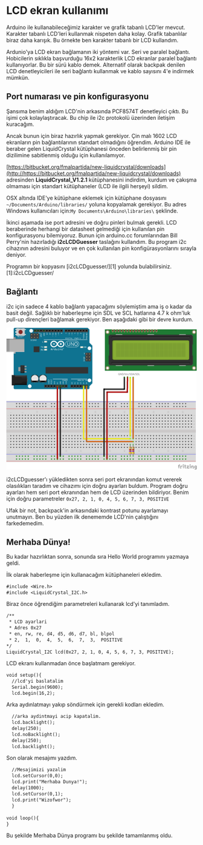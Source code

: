 # LCD ekran kullanımı

Arduino ile kullanabileceğimiz karakter ve grafik tabanlı LCD'ler mevcut. Karakter tabanlı LCD'leri kullanmak nispeten daha kolay. Grafik tabanlılar biraz daha karışık. Bu örnekte ben karakter tabanlı bir LCD kullandım. 

Ardunio'ya LCD ekran bağlamanın iki yöntemi var. Seri ve paralel bağlantı. Hobicilerin sıklıkla başvurduğu 16x2 karakterlik LCD ekranlar paralel bağlantı kullanıyorlar. Bu bir sürü kablo demek. Alternatif olarak backpak denilen LCD denetleyicileri ile seri bağlantı kullanmak ve kablo sayısını 4'e indirmek mümkün.

## Port numarası ve pin konfigurasyonu
Şansıma benim aldığım LCD'nin arkasında PCF8574T denetleyici çıktı. Bu işimi çok kolaylaştıracak. Bu chip ile i2c protokolü üzerinden iletişim kuracağım.

Ancak bunun için biraz hazırlık yapmak gerekiyor. Çin malı 1602 LCD ekranların pin bağlantılarının standart olmadığını öğrendim. Arduino IDE ile beraber gelen LiquidCrystal kütüphanesi önceden belirlenmiş bir pin dizilimine sabitlenmiş olduğu için kullanılamıyor. 

[https://bitbucket.org/fmalpartida/new-liquidcrystal/downloads](http://https://bitbucket.org/fmalpartida/new-liquidcrystal/downloads) adresinden **LiquidCrystal_V1.2.1** kütüphanesini indirdim, kurdum ve çakışma olmaması için standart kütüphaneler (LCD ile ilgili herşeyi) sildim. 

OSX altında IDE'ye kütüphane eklemek için kütüphane dosyasını `~/Documents/Arduino/libraries/` yoluna kopyalamak gerekiyor. Bu adres Windows kullanıcıları için:`My Documents\Arduino\libraries\` şeklinde. 

İkinci aşamada ise port adresini ve doğru pinleri bulmak gerekli. LCD beraberinde herhangi bir datasheet gelmediği için kullanılan pin konfigurasyonu bilemiyoruz. Bunun için arduino.cc forumlarından Bill Perry'nin hazırladığı **i2cLCDGuesser** taslağını kullandım. Bu program i2c cihazının adresini buluyor ve en çok kullanılan pin konfigürasyonlarını sırayla deniyor.

Programın bir kopyasını [i2cLCDguesser/][1] yolunda bulabilirsiniz.
[1]:i2cLCDguesser/

## Bağlantı

i2c için sadece 4 kablo bağlantı yapacağımı söylemiştim ama iş o kadar da basit değil. Sağlıklı bir haberleşme için SDL ve SCL hatlarına 4.7 k ohm'luk pull-up dirençleri bağlamak gerekiyor. Ben aşağıdaki gibi bir devre kurdum. 

<img src=i2c-lcd_bb.png width=600>

i2cLCDguesser'ı yükledikten sonra seri port ekranından komut vererek olasılıkları taradım ve cihazımı için doğru ayarları buldum. Program doğru ayarları hem seri port ekranından hem de LCD üzerinden bildiriyor. Benim için doğru parametreler
`0x27, 2, 1, 0, 4, 5, 6, 7, 3, POSITIVE`

Ufak bir not, backpack'in arkasındaki kontrast potunu ayarlamayı unutmayın. Ben bu yüzden ilk denememde LCD'nin çalıştığını farkedemedim.

## Merhaba Dünya!

Bu kadar hazırlıktan sonra, sonunda sıra Hello World programını yazmaya geldi.

İlk olarak haberleşme için kullanacağım kütüphaneleri ekledim.

````
#include <Wire.h>
#include <LiquidCrystal_I2C.h>
````

Biraz önce öğrendiğim parametreleri kullanarak lcd'yi tanımladım.

````
/**
 * LCD ayarlari 
 * Adres 0x27
 * en, rw, re, d4, d5, d6, d7, bl, blpol
 * 2,  1,  0,  4,  5,  6,  7,  3,  POSITIVE
*/ 
LiquidCrystal_I2C lcd(0x27, 2, 1, 0, 4, 5, 6, 7, 3, POSITIVE);
````
LCD ekranı kullanmadan önce başlatmam gerekiyor.

````
void setup(){
  //lcd'yi baslatalim
  Serial.begin(9600);
  lcd.begin(16,2);
  ````

Arka aydınlatmayı yakıp söndürmek için gerekli kodları ekledim. 

````
  //arka aydintmayi acip kapatalim.
  lcd.backlight();
  delay(250);
  lcd.noBacklight();
  delay(250);
  lcd.backlight();
  ````
  
Son olarak mesajımı yazdım.  
  
````  
  //Mesajimizi yazalim
  lcd.setCursor(0,0);
  lcd.print("Merhaba Dunya!");
  delay(1000);
  lcd.setCursor(0,1);
  lcd.print("Wizofwor");
  }
  
void loop(){
} 
````

Bu şekilde Merhaba Dünya programı bu şekilde tamamlanmış oldu.





    